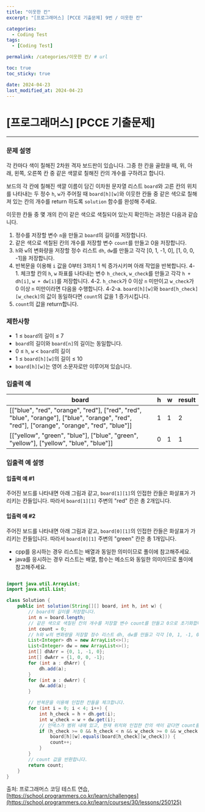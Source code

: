 ```yaml
---
title: "이웃한 칸"
excerpt: "[프로그래머스] [PCCE 기출문제] 9번 / 이웃한 칸"

categories:
  - Coding Test
tags:
  - [Coding Test]

permalink: /categories/이웃한 칸/ # url

toc: true
toc_sticky: true

date: 2024-04-23
last_modified_at: 2024-04-23
---
```


# [프로그래머스] [PCCE 기출문제]

---

### 문제 설명
각 칸마다 색이 칠해진 2차원 격자 보드판이 있습니다. 그중 한 칸을 골랐을 때, 위, 아래, 왼쪽, 오른쪽 칸 중 같은 색깔로 칠해진 칸의 개수를 구하려고 합니다.

보드의 각 칸에 칠해진 색깔 이름이 담긴 이차원 문자열 리스트 `board`와 고른 칸의 위치를 나타내는 두 정수 `h`, `w`가 주어질 때 `board[h][w]`와 이웃한 칸들 중 같은 색으로 칠해져 있는 칸의 개수를 return 하도록 `solution` 함수를 완성해 주세요.

이웃한 칸들 중 몇 개의 칸이 같은 색으로 색칠되어 있는지 확인하는 과정은 다음과 같습니다.

1. 정수를 저장할 변수 `n`을 만들고 `board`의 길이를 저장합니다.
2. 같은 색으로 색칠된 칸의 개수를 저장할 변수 `count`를 만들고 0을 저장합니다.
3. `h`와 `w`의 변화량을 저장할 정수 리스트 `dh`, `dw`를 만들고 각각 [0, 1, -1, 0], [1, 0, 0, -1]을 저장합니다.
4. 반복문을 이용해 `i` 값을 0부터 3까지 1 씩 증가시키며 아래 작업을 반복합니다.
    4-1. 체크할 칸의 `h`, `w` 좌표를 나타내는 변수 `h_check`, `w_check`를 만들고 각각 `h + dh[i]`, `w + dw[i]`를 저장합니다.
    4-2. `h_check`가 0 이상 `n` 미만이고 `w_check`가 0 이상 `n` 미만이라면 다음을 수행합니다.
        4-2-a. `board[h][w]`와 `board[h_check][w_check]`의 값이 동일하다면 `count`의 값을 1 증가시킵니다.
5. `count`의 값을 return합니다.

### 제한사항
- 1 ≤ `board`의 길이 ≤ 7
- `board`의 길이와 `board[n]`의 길이는 동일합니다.
- 0 ≤ `h`, `w` < `board`의 길이
- 1 ≤ `board[h][w]`의 길이 ≤ 10
- `board[h][w]`는 영어 소문자로만 이루어져 있습니다.

### 입출력 예

| board                                                                                      | h | w | result |
|---------------------------------------------------------------------------------------------|---|---|--------|
| [["blue", "red", "orange", "red"], ["red", "red", "blue", "orange"], ["blue", "orange", "red", "red"], ["orange", "orange", "red", "blue"]] | 1 | 1 | 2      |
| [["yellow", "green", "blue"], ["blue", "green", "yellow"], ["yellow", "blue", "blue"]]     | 0 | 1 | 1      |

### 입출력 예 설명

#### 입출력 예 #1
주어진 보드를 나타내면 아래 그림과 같고, `board[1][1]`의 인접한 칸들은 화살표가 가리키는 칸들입니다. 따라서 `board[1][1]` 주변의 "red" 칸은 총 2개입니다.

#### 입출력 예 #2
주어진 보드를 나타내면 아래 그림과 같고, `board[0][1]`의 인접한 칸들은 화살표가 가리키는 칸들입니다. 따라서 `board[0][1]` 주변의 "green" 칸은 총 1개입니다.


- cpp를 응시하는 경우 리스트는 배열과 동일한 의미이므로 풀이에 참고해주세요.
- java를 응시하는 경우 리스트는 배열, 함수는 메소드와 동일한 의미이므로 풀이에 참고해주세요.

```java

import java.util.ArrayList;
import java.util.List;

class Solution {
    public int solution(String[][] board, int h, int w) {
        // board의 길이를 저장합니다.
        int n = board.length;
        // 같은 색으로 색칠된 칸의 개수를 저장할 변수 count를 만들고 0으로 초기화합니다.
        int count = 0;
        // h와 w의 변화량을 저장할 정수 리스트 dh, dw를 만들고 각각 [0, 1, -1, 0], [1, 0, 0, -1]을 저장합니다.
        List<Integer> dh = new ArrayList<>();
        List<Integer> dw = new ArrayList<>();
        int[] dhArr = {0, 1, -1, 0};
        int[] dwArr = {1, 0, 0, -1};
        for (int a : dhArr) {
            dh.add(a);
        }
        for (int a : dwArr) {
            dw.add(a);
        }

        // 반복문을 이용해 인접한 칸들을 체크합니다.
        for (int i = 0; i < 4; i++) {
            int h_check = h + dh.get(i);
            int w_check = w + dw.get(i);
            // 인덱스가 범위 내에 있고, 현재 위치와 인접한 칸의 색이 같다면 count를 증가시킵니다.
            if (h_check >= 0 && h_check < n && w_check >= 0 && w_check < n &&
                board[h][w].equals(board[h_check][w_check])) {
                count++;
            }
        }
        // count 값을 반환합니다.
        return count;
    }
}
``````

출처: 프로그래머스 코딩 테스트 연습, [https://school.programmers.co.kr/learn/challenges](https://school.programmers.co.kr/learn/courses/30/lessons/250125)
